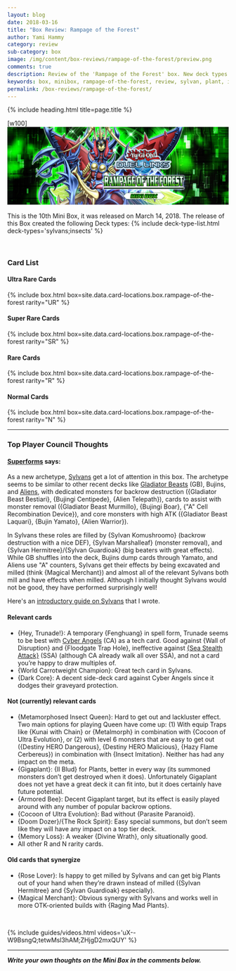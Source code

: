 ```yaml
---
layout: blog
date: 2018-03-16
title: "Box Review: Rampage of the Forest"
author: Yami Hammy
category: review
sub-category: box
image: /img/content/box-reviews/rampage-of-the-forest/preview.png
comments: true
description: Review of the 'Rampage of the Forest' box. New deck types included with this box are Sylvans as well as insect and plant support.
keywords: box, minibox, rampage-of-the-forest, review, sylvan, plant, insect
permalink: /box-reviews/rampage-of-the-forest/
---
```


{% include heading.html title=page.title %}

[w100]
![banner](/img/content/box-reviews/rampage-of-the-forest/banner.jpg)

This is the 10th Mini Box, it was released on March 14, 2018. The release of this Box created the following Deck types:
{% include deck-type-list.html deck-types='sylvans;insects' %} 

<br>

### Card List

#### Ultra Rare Cards

{% include box.html box=site.data.card-locations.box.rampage-of-the-forest rarity="UR" %}

#### Super Rare Cards

{% include box.html box=site.data.card-locations.box.rampage-of-the-forest rarity="SR" %}

#### Rare Cards

{% include box.html box=site.data.card-locations.box.rampage-of-the-forest rarity="R" %}

#### Normal Cards

{% include box.html box=site.data.card-locations.box.rampage-of-the-forest rarity="N" %}

---

### Top Player Council Thoughts

#### **[Superforms](/authors/superforms/)** says: 

As a new archetype, [Sylvans](/tier-list/sylvans/) get a lot of attention in this box. The archetype seems to be similar to other recent decks like [Gladiator Beasts](/guides/deck-types/gladiator-beasts-guide-by-brenduke/) (GB), Bujins, and [Aliens](/guides/deck-types/aliens-guide-by-celestial/), with dedicated monsters for backrow destruction ({Gladiator Beast Bestiari}, {Bujingi Centipede}, {Alien Telepath}), cards to assist with monster removal ({Gladiator Beast Murmillo}, {Bujingi Boar}, {"A" Cell Recombination Device}), and core monsters with high ATK ({Gladiator Beast Laquari}, {Bujin Yamato}, {Alien Warrior}). 

In Sylvans these roles are filled by {Sylvan Komushroomo} (backrow destruction with a nice DEF), {Sylvan Marshalleaf} (monster removal), and {Sylvan Hermitree}/{Sylvan Guardioak} (big beaters with great effects). While GB shuffles into the deck, Bujins dump cards through Yamato, and Aliens use "A" counters, Sylvans get their effects by being excavated and milled (think {Magical Merchant}) and almost all of the relevant Sylvans both mill and have effects when milled. Although I initially thought Sylvans would not be good, they have performed surprisingly well! 

Here's an [introductory guide on Sylvans](https://drive.google.com/file/d/1ZeE6aTrGjm1fLIqd8gy0umplHR11-s1P/view) that I wrote.

#### Relevant cards
- {Hey, Trunade!}: A temporary {Fenghuang} in spell form, Trunade seems to be best with [Cyber Angels](/guides/deck-types/the-cyber-angels-guide-by-negative1/) (CA) as a tech card. Good against {Wall of Disruption} and {Floodgate Trap Hole}, ineffective against [{Sea Stealth Attack}](/guides/deck-types/sea-stealth-attack-guide-by-builttotilt/) (SSA) (although CA already walk all over SSA), and not a card you’re happy to draw multiples of.
- {World Carrotweight Champion}: Great tech card in Sylvans.
- {Dark Core}: A decent side-deck card against Cyber Angels since it dodges their graveyard protection.

#### Not (currently) relevant cards
- {Metamorphosed Insect Queen}: Hard to get out and lackluster effect. Two main options for playing Queen have come up: (1) With equip Traps like {Kunai with Chain} or {Metalmorph} in combination with {Cocoon of Ultra Evolution}, or (2) with level 6 monsters that are easy to get out ({Destiny HERO Dangerous}, {Destiny HERO Malicious}, {Hazy Flame Cerbereus}) in combination with {Insect Imitation}. Neither has had any impact on the meta.
- {Gigaplant}: {Il Blud} for Plants, better in every way (its summoned monsters don’t get destroyed when it does). Unfortunately Gigaplant does not yet have a great deck it can fit into, but it does certainly have future potential.
- {Armored Bee}: Decent Gigaplant target, but its effect is easily played around with any number of popular backrow options.
- {Cocoon of Ultra Evolution}: Bad without {Parasite Paranoid}.
- {Doom Dozer}/{The Rock Spirit}: Easy special summons, but don’t seem like they will have any impact on a top tier deck.
- {Memory Loss}: A weaker {Divine Wrath}, only situationally good.
- All other R and N rarity cards. 

#### Old cards that synergize
- {Rose Lover}: Is happy to get milled by Sylvans and can get big Plants out of your hand when they’re drawn instead of milled ({Sylvan Hermitree} and {Sylvan Guardioak} especially).
- {Magical Merchant}: Obvious synergy with Sylvans and works well in more OTK-oriented builds with {Raging Mad Plants}.

<br>

<a name="videos"></a>

{% include guides/videos.html videos='uX--W9BsngQ;tetwMsl3hAM;ZHjgD2mxQUY' %}

---

***Write your own thoughts on the Mini Box in the comments below.***